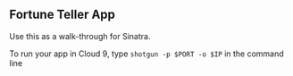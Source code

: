 ## Fortune Teller App
Use this as a walk-through for Sinatra.

To run your app in Cloud 9, type `shotgun -p $PORT -o $IP` in the command line

